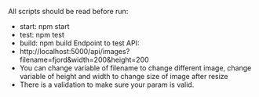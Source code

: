 All scripts should be read before run:
- start: npm start
- test: npm test
- build: npm build
Endpoint to test API:
- http://localhost:5000/api/images?filename=fjord&width=200&height=200
- You can change variable of filename to change different image, change variable of height and width to change size of image after resize
- There is a validation to make sure your param is valid.
